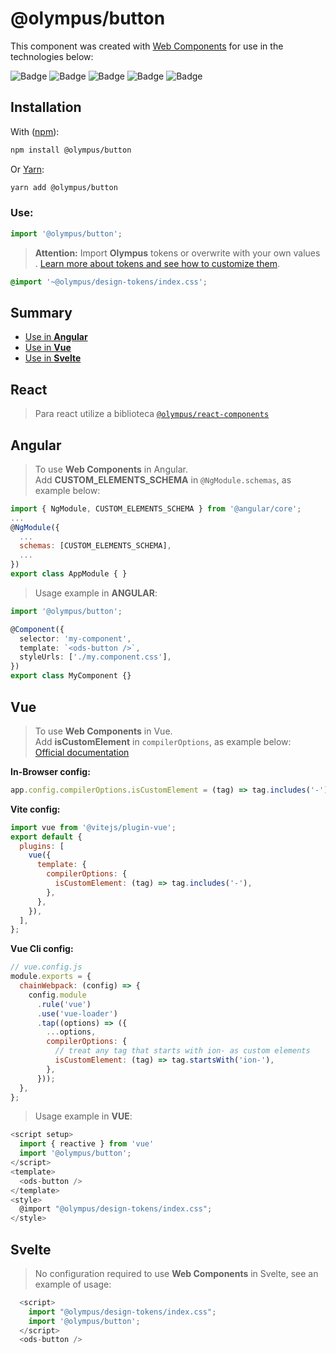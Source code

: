 # @olympus/button

This component was created with [Web Components](https://developer.mozilla.org/pt-BR/docs/Web/Web_Components) for use in the technologies below:

![Badge](https://img.shields.io/badge/JavaScript-F7DF1E?style=for-the-badge&logo=javascript&logoColor=black)
![Badge](https://img.shields.io/badge/TypeScript-007ACC?style=for-the-badge&logo=typescript&logoColor=white)
![Badge](https://img.shields.io/badge/Angular-DD0031?style=for-the-badge&logo=angular&logoColor=white)
![Badge](https://img.shields.io/badge/Vue.js-35495E?style=for-the-badge&logo=vue.js&logoColor=4FC08D)
![Badge](https://img.shields.io/badge/Svelte-4A4A55?style=for-the-badge&logo=svelte&logoColor=FF3E00)

## Installation

With ([npm](https://www.npmjs.com/)):

```bash dark
npm install @olympus/button
```

Or [Yarn](https://yarnpkg.com/en/):

```bash dark
yarn add @olympus/button
```

### Use:

```js dark
import '@olympus/button';
```

> **Attention:** Import **Olympus** tokens or overwrite with your own values<br />.
> [Learn more about tokens and see how to customize them]().

```css dark
@import '~@olympus/design-tokens/index.css';
```

## Summary

- [Use in **Angular**](#angular)
- [Use in **Vue**](#vue)
- [Use in **Svelte**](#svelte)

## React

> Para react utilize a biblioteca [`@olympus/react-components`]()

## Angular

> To use **Web Components** in Angular.<br />Add **CUSTOM_ELEMENTS_SCHEMA** in `@NgModule.schemas`, as example below:

```js dark
import { NgModule, CUSTOM_ELEMENTS_SCHEMA } from '@angular/core';
...
@NgModule({
  ...
  schemas: [CUSTOM_ELEMENTS_SCHEMA],
  ...
})
export class AppModule { }

```

> Usage example in **ANGULAR**:

```typescript dark
import '@olympus/button';

@Component({
  selector: 'my-component',
  template: `<ods-button />`,
  styleUrls: ['./my.component.css'],
})
export class MyComponent {}
```

## Vue

> To use **Web Components** in Vue.<br />Add **isCustomElement** in `compilerOptions`, as example below:<br />[Official documentation](https://vuejs.org/guide/extras/web-components.html)

**In-Browser config:**

```js dark
app.config.compilerOptions.isCustomElement = (tag) => tag.includes('-');
```

**Vite config:**

```js dark
import vue from '@vitejs/plugin-vue';
export default {
  plugins: [
    vue({
      template: {
        compilerOptions: {
          isCustomElement: (tag) => tag.includes('-'),
        },
      },
    }),
  ],
};
```

**Vue Cli config:**

```js dark
// vue.config.js
module.exports = {
  chainWebpack: (config) => {
    config.module
      .rule('vue')
      .use('vue-loader')
      .tap((options) => ({
        ...options,
        compilerOptions: {
          // treat any tag that starts with ion- as custom elements
          isCustomElement: (tag) => tag.startsWith('ion-'),
        },
      }));
  },
};
```

> Usage example in **VUE**:

```javascript dark
<script setup>
  import { reactive } from 'vue'
  import '@olympus/button';
</script>
<template>
  <ods-button />
</template>
<style>
  @import "@olympus/design-tokens/index.css";
</style>
```

## Svelte

> No configuration required to use **Web Components** in Svelte, see an example of usage:

```javascript dark
  <script>
    import "@olympus/design-tokens/index.css";
    import '@olympus/button';
  </script>
  <ods-button />
```
